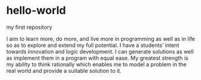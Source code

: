 # hello-world
my first repository

I aim to learn more, do more, and live more in programming as well as in life so as to explore and
extend my full potential. I have a students’ intent towards innovation and logic development. I can
generate solutions as well as implement them in a program with equal ease. My greatest strength is
my ability to think rationally which enables me to model a problem in the real world and provide a
suitable solution to it.
